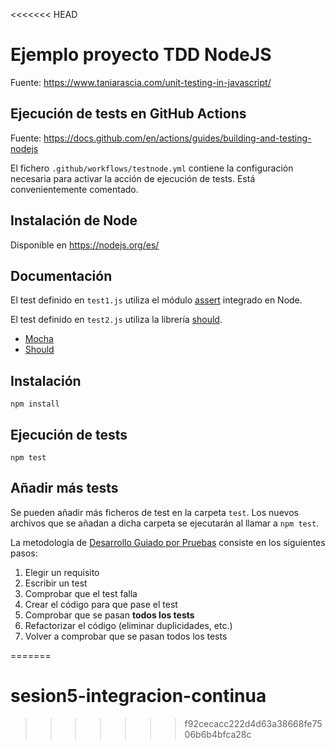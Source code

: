 <<<<<<< HEAD
# Ejemplo proyecto TDD NodeJS

Fuente: https://www.taniarascia.com/unit-testing-in-javascript/

## Ejecución de tests en GitHub Actions
Fuente: https://docs.github.com/en/actions/guides/building-and-testing-nodejs

El fichero `.github/workflows/testnode.yml` contiene la configuración necesaria para activar la acción de ejecución de tests. Está convenientemente comentado.

## Instalación de Node
Disponible en https://nodejs.org/es/


## Documentación
El test definido en `test1.js` utiliza el módulo [assert](https://nodejs.org/api/assert.html) integrado en Node. 

El test definido en `test2.js` utiliza la librería [should](https://shouldjs.github.io/).

- [Mocha](https://mochajs.org/#getting-started)
- [Should](https://shouldjs.github.io/)
 
## Instalación
```
npm install
```

## Ejecución de tests
```
npm test
```

## Añadir más tests
Se pueden añadir más ficheros de test en la carpeta `test`. Los nuevos archivos que se añadan a dicha carpeta se ejecutarán al llamar a `npm test`.

La metodología de [Desarrollo Guiado por Pruebas](https://es.wikipedia.org/wiki/Desarrollo_guiado_por_pruebas) consiste en los siguientes pasos:

1. Elegir un requisito
2. Escribir un test
3. Comprobar que el test falla
3. Crear el código para que pase el test
4. Comprobar que se pasan __todos los tests__
5. Refactorizar el código (eliminar duplicidades, etc.)
6. Volver a comprobar que se pasan todos los tests

=======
# sesion5-integracion-continua
>>>>>>> f92cecacc222d4d63a38668fe7506b6b4bfca28c
